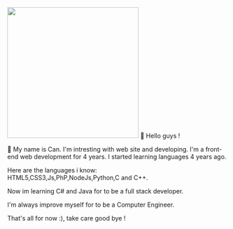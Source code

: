 <!--
**deepeffect/deepeffect** is a ✨ _special_ ✨ repository because its `README.md` (this file) appears on your GitHub profile.

Here are some ideas to get you started:

- 🔭 I’m currently working on ...
- 🌱 I’m currently learning ...
- 👯 I’m looking to collaborate on ...
- 🤔 I’m looking for help with ...
- 💬 Ask me about ...
- 📫 How to reach me: ...
- 😄 Pronouns: ...
- ⚡ Fun fact: ...
-->
<img src="https://media1.giphy.com/media/888R35MJTmDxQfRzfS/200w.gif?cid=82a1493b5h4d1uguralknbl4atxpdyhvgid76ofc8mp75v28&rid=200w.gif&ct=g" width=300px height="300px">
👋 Hello guys ! 
<p/>💬 My name is Can. I'm intresting with web site and developing. I'm a front-end web development for 4 years. I started learning languages 4 years ago.

<p/>Here are the languages i know:
<br/>HTML5,CSS3,Js,PhP,NodeJs,Python,C and C++.
<p> Now im learning C# and Java for to be a full stack developer.</p>
<p/>I'm always improve myself for to be a Computer Engineer.
<p/> That's all for now :), take care good bye !
<p/> <imc src="https://media0.giphy.com/media/VgC5dVK3KzQCm1TdPI/200w.gif?cid=82a1493bdbl7g2rtbfvbbj55kn6xuvkkfhp0ohpbumhznjhi&rid=200w.gif&ct=g" width="300px" height="300px">
